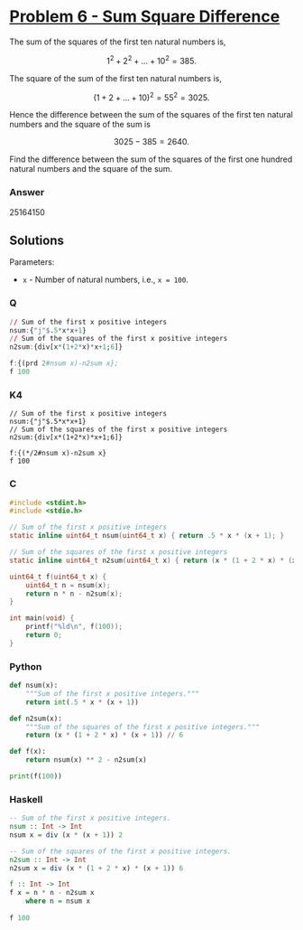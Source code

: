 
# [Problem 6 - Sum Square Difference](https://projecteuler.net/problem=6)

The sum of the squares of the first ten natural numbers is,

$$
1^2 + 2^2 + ... + 10^2 = 385.
$$

The square of the sum of the first ten natural numbers is,

$$
(1 + 2 + ... + 10)^2 = 55^2 = 3025.
$$

Hence the difference between the sum of the squares of the first ten natural numbers and the square of the sum is 

$$
3025 - 385 = 2640.
$$

Find the difference between the sum of the squares of the first one hundred natural numbers and the square of the sum.

### Answer

25164150

## Solutions

Parameters:
* `x` - Number of natural numbers, i.e., `x = 100`.

### Q

```q
// Sum of the first x positive integers
nsum:{"j"$.5*x*x+1}
// Sum of the squares of the first x positive integers
n2sum:{div[x*(1+2*x)*x+1;6]}

f:{(prd 2#nsum x)-n2sum x};
f 100
```

### K4

```k
// Sum of the first x positive integers
nsum:{"j"$.5*x*x+1}
// Sum of the squares of the first x positive integers
n2sum:{div[x*(1+2*x)*x+1;6]}

f:{(*/2#nsum x)-n2sum x}
f 100
```

### C

```c
#include <stdint.h>
#include <stdio.h>

// Sum of the first x positive integers
static inline uint64_t nsum(uint64_t x) { return .5 * x * (x + 1); }

// Sum of the squares of the first x positive integers
static inline uint64_t n2sum(uint64_t x) { return (x * (1 + 2 * x) * (x + 1)) / 6; }

uint64_t f(uint64_t x) { 
    uint64_t n = nsum(x);
    return n * n - n2sum(x); 
}

int main(void) {
    printf("%ld\n", f(100)); 
    return 0; 
}
```

### Python

```python
def nsum(x):
    """Sum of the first x positive integers."""
    return int(.5 * x * (x + 1))

def n2sum(x):
    """Sum of the squares of the first x positive integers."""
    return (x * (1 + 2 * x) * (x + 1)) // 6

def f(x):
    return nsum(x) ** 2 - n2sum(x)

print(f(100))

```

### Haskell

```haskell
-- Sum of the first x positive integers.
nsum :: Int -> Int
nsum x = div (x * (x + 1)) 2

-- Sum of the squares of the first x positive integers.
n2sum :: Int -> Int
n2sum x = div (x * (1 + 2 * x) * (x + 1)) 6

f :: Int -> Int
f x = n * n - n2sum x
    where n = nsum x
    
f 100
```
